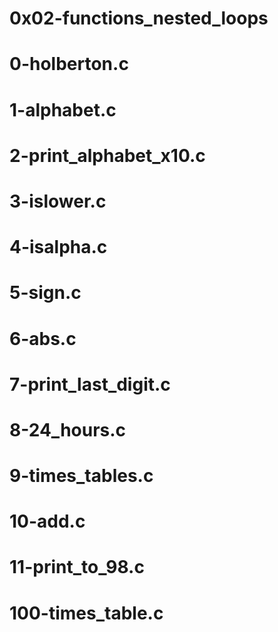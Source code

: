 # 0x02-functions_nested_loops
# 0-holberton.c
# 1-alphabet.c
# 2-print_alphabet_x10.c
# 3-islower.c
# 4-isalpha.c
# 5-sign.c
# 6-abs.c
# 7-print_last_digit.c
# 8-24_hours.c
# 9-times_tables.c
# 10-add.c
# 11-print_to_98.c
# 100-times_table.c
